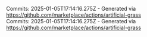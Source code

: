 Commits: 2025-01-05T17:14:16.275Z - Generated via https://github.com/marketplace/actions/artificial-grass
<br>
Commits: 2025-01-05T17:14:16.275Z - Generated via https://github.com/marketplace/actions/artificial-grass
<br>
